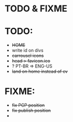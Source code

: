 # TODO & FIXME

# TODO:

- ~~HOME~~
- write id on divs
- ~~carrousel icons~~
- ~~head > favicon.ico~~
- ? PT-BR => ENG-US
- ~~land on home instead of cv~~


# FIXME:

- ~~fix PGP position~~
- ~~fix publish position~~
- 
